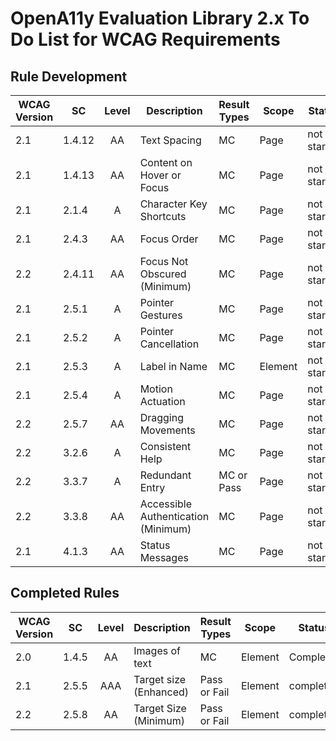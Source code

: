 # OpenA11y Evaluation Library 2.x To Do List for WCAG Requirements

## Rule Development

| WCAG Version  | SC      | Level | Description | Result Types | Scope | Status |
| ------------- | ------- | :---: | ----------- | ------------ | ----- | ------ |
| 2.1          | 1.4.12   | AA    | Text Spacing |  MC | Page | not started |
| 2.1          | 1.4.13   | AA    | Content on Hover or Focus | MC |  Page | not started |
| 2.1          | 2.1.4    | A     | Character Key Shortcuts | MC | Page | not started |
| 2.1          | 2.4.3    | AA    | Focus Order | MC | Page | not started |
| 2.2          | 2.4.11   | AA    | Focus Not Obscured (Minimum) | MC | Page | not started |
| 2.1          | 2.5.1    | A     | Pointer Gestures |  MC | Page | not started |
| 2.1          | 2.5.2    | A     | Pointer Cancellation |  MC | Page | not started |
| 2.1          | 2.5.3    | A     | Label in Name | MC | Element | not started |
| 2.1          | 2.5.4    | A     | Motion Actuation | MC | Page | not started |
| 2.2          | 2.5.7    | AA    | Dragging Movements | MC | Page | not started |
| 2.2          | 3.2.6    | A     | Consistent Help | MC | Page | not started |
| 2.2          | 3.3.7    | A     | Redundant Entry | MC or Pass | Page | not started |
| 2.2          | 3.3.8    | AA    | Accessible Authentication (Minimum) | MC | Page | not started |
| 2.1          | 4.1.3    | AA    | Status Messages | MC | Page |  not started |

## Completed Rules

| WCAG Version  | SC      | Level | Description | Result Types | Scope | Status |
| ------------- | ------- | :---: | ----------- | ------------ | ----- | ------ |
| 2.0          | 1.4.5    | AA    | Images of text |  MC |  Element |  Complete |
| 2.1          | 2.5.5    | AAA   | Target size (Enhanced) | Pass or Fail | Element | completed |
| 2.2          | 2.5.8    | AA    | Target Size (Minimum) | Pass or Fail | Element | completed |
